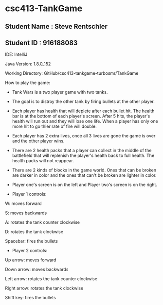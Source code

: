 # csc413-TankGame

## Student Name : Steve Rentschler
## Student ID : 916188083

IDE: IntelliJ

Java Version: 1.8.0_152

Working Directory: GitHub/csc413-tankgame-turbosmr/TankGame


How to play the game:

- Tank Wars is a two player game with two tanks.

- The goal is to distroy the other tank by firing bullets at the other player.

- Each player has health that will deplete after each bullet hit. The health bar is at the bottom of each player's screen. After 5 hits, the player's health will run out and they will lose one life. When a player has only one more hit to go thier rate of fire will double.

- Each player has 2 extra lives, once all 3 lives are gone the game is over and the other player wins.

- There are 2 health packs that a player can collect in the middle of the battlefield that will replenish the player's health back to full health. The health packs will not reappear.

- There are 2 kinds of blocks in the game world. Ones that can be broken are darker in color and the ones that can't be broken are lighter in color.

- Player one's screen is on the left and Player two's screen is on the right.

- Player 1 controls:

W: moves forward

S: moves backwards

A: rotates the tank counter clockwise

D: rotates the tank clockwise

Spacebar: fires the bullets

- Player 2 controls:

Up arrow: moves forward

Down arrow: moves backwards

Left arrow: rotates the tank counter clockwise

Right arrow: rotates the tank clockwise

Shift key: fires the bullets

